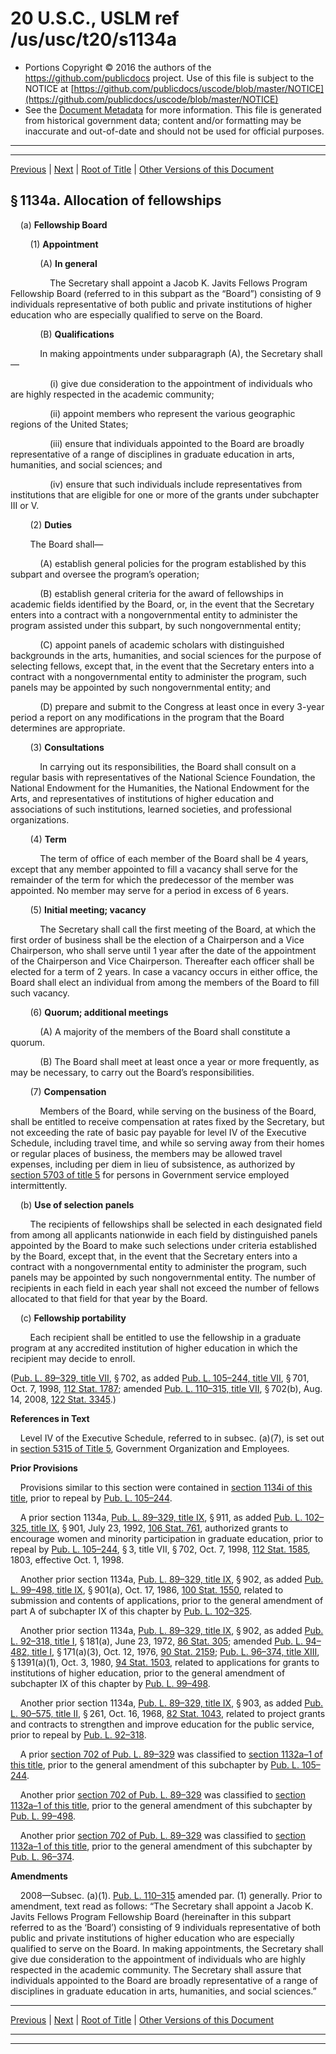 ---
---

# 20 U.S.C., USLM ref /us/usc/t20/s1134a

* Portions Copyright © 2016 the authors of the https://github.com/publicdocs project.
  Use of this file is subject to the NOTICE at [https://github.com/publicdocs/uscode/blob/master/NOTICE](https://github.com/publicdocs/uscode/blob/master/NOTICE)
* See the [Document Metadata](././../../../../../../..//README.md) for more information.
  This file is generated from historical government data; content and/or formatting may be inaccurate and out-of-date and should not be used for official purposes.

----------
----------

[Previous](./../../../../../../..//us/usc/t20/ch28/schVII/ptA/spt1/m__us_usc_t20_s1134.md) | [Next](./../../../../../../..//us/usc/t20/ch28/schVII/ptA/spt1/m__us_usc_t20_s1134b.md) | [Root of Title](./../../../../../../../) | [Other Versions of this Document](https://publicdocs.github.io/go/links?ns=uslm&ref=%2Fus%2Fusc%2Ft20%2Fs1134a)

## § 1134a. Allocation of fellowships

    (a) __Fellowship Board__ 

        (1) __Appointment__ 

            (A) __In general__ 

                The Secretary shall appoint a Jacob K. Javits Fellows Program Fellowship Board (referred to in this subpart as the “Board”) consisting of 9 individuals representative of both public and private institutions of higher education who are especially qualified to serve on the Board.

            (B) __Qualifications__ 

            In making appointments under subparagraph (A), the Secretary shall—

                (i) give due consideration to the appointment of individuals who are highly respected in the academic community;

                (ii) appoint members who represent the various geographic regions of the United States;

                (iii) ensure that individuals appointed to the Board are broadly representative of a range of disciplines in graduate education in arts, humanities, and social sciences; and

                (iv) ensure that such individuals include representatives from institutions that are eligible for one or more of the grants under subchapter III or V.

        (2) __Duties__ 

        The Board shall—

            (A) establish general policies for the program established by this subpart and oversee the program’s operation;

            (B) establish general criteria for the award of fellowships in academic fields identified by the Board, or, in the event that the Secretary enters into a contract with a nongovernmental entity to administer the program assisted under this subpart, by such nongovernmental entity;

            (C) appoint panels of academic scholars with distinguished backgrounds in the arts, humanities, and social sciences for the purpose of selecting fellows, except that, in the event that the Secretary enters into a contract with a nongovernmental entity to administer the program, such panels may be appointed by such nongovernmental entity; and

            (D) prepare and submit to the Congress at least once in every 3-year period a report on any modifications in the program that the Board determines are appropriate.

        (3) __Consultations__ 

            In carrying out its responsibilities, the Board shall consult on a regular basis with representatives of the National Science Foundation, the National Endowment for the Humanities, the National Endowment for the Arts, and representatives of institutions of higher education and associations of such institutions, learned societies, and professional organizations.

        (4) __Term__ 

            The term of office of each member of the Board shall be 4 years, except that any member appointed to fill a vacancy shall serve for the remainder of the term for which the predecessor of the member was appointed. No member may serve for a period in excess of 6 years.

        (5) __Initial meeting; vacancy__ 

            The Secretary shall call the first meeting of the Board, at which the first order of business shall be the election of a Chairperson and a Vice Chairperson, who shall serve until 1 year after the date of the appointment of the Chairperson and Vice Chairperson. Thereafter each officer shall be elected for a term of 2 years. In case a vacancy occurs in either office, the Board shall elect an individual from among the members of the Board to fill such vacancy.

        (6) __Quorum; additional meetings__ 

            (A) A majority of the members of the Board shall constitute a quorum.

            (B) The Board shall meet at least once a year or more frequently, as may be necessary, to carry out the Board’s responsibilities.

        (7) __Compensation__ 

            Members of the Board, while serving on the business of the Board, shall be entitled to receive compensation at rates fixed by the Secretary, but not exceeding the rate of basic pay payable for level IV of the Executive Schedule, including travel time, and while so serving away from their homes or regular places of business, the members may be allowed travel expenses, including per diem in lieu of subsistence, as authorized by [section 5703 of title 5][/us/usc/t5/s5703] for persons in Government service employed intermittently.

    (b) __Use of selection panels__ 

        The recipients of fellowships shall be selected in each designated field from among all applicants nationwide in each field by distinguished panels appointed by the Board to make such selections under criteria established by the Board, except that, in the event that the Secretary enters into a contract with a nongovernmental entity to administer the program, such panels may be appointed by such nongovernmental entity. The number of recipients in each field in each year shall not exceed the number of fellows allocated to that field for that year by the Board.

    (c) __Fellowship portability__ 

        Each recipient shall be entitled to use the fellowship in a graduate program at any accredited institution of higher education in which the recipient may decide to enroll.

([Pub. L. 89–329, title VII][/us/pl/89/329/tVII], § 702, as added [Pub. L. 105–244, title VII][/us/pl/105/244/tVII], § 701, Oct. 7, 1998, [112 Stat. 1787][/us/stat/112/1787]; amended [Pub. L. 110–315, title VII][/us/pl/110/315/tVII], § 702(b), Aug. 14, 2008, [122 Stat. 3345][/us/stat/122/3345].)

 __References in Text__ 

    Level IV of the Executive Schedule, referred to in subsec. (a)(7), is set out in [section 5315 of Title 5][/us/usc/t5/s5315], Government Organization and Employees.

 __Prior Provisions__ 

    Provisions similar to this section were contained in [section 1134i of this title][/us/usc/t20/s1134i], prior to repeal by [Pub. L. 105–244][/us/pl/105/244].

    A prior section 1134a, [Pub. L. 89–329, title IX][/us/pl/89/329/tIX], § 911, as added [Pub. L. 102–325, title IX][/us/pl/102/325/tIX], § 901, July 23, 1992, [106 Stat. 761][/us/stat/106/761], authorized grants to encourage women and minority participation in graduate education, prior to repeal by [Pub. L. 105–244][/us/pl/105/244], § 3, title VII, § 702, Oct. 7, 1998, [112 Stat. 1585][/us/stat/112/1585], 1803, effective Oct. 1, 1998.

    Another prior section 1134a, [Pub. L. 89–329, title IX][/us/pl/89/329/tIX], § 902, as added [Pub. L. 99–498, title IX][/us/pl/99/498/tIX], § 901(a), Oct. 17, 1986, [100 Stat. 1550][/us/stat/100/1550], related to submission and contents of applications, prior to the general amendment of part A of subchapter IX of this chapter by [Pub. L. 102–325][/us/pl/102/325].

    Another prior section 1134a, [Pub. L. 89–329, title IX][/us/pl/89/329/tIX], § 902, as added [Pub. L. 92–318, title I][/us/pl/92/318/tI], § 181(a), June 23, 1972, [86 Stat. 305][/us/stat/86/305]; amended [Pub. L. 94–482, title I][/us/pl/94/482/tI], § 171(a)(3), Oct. 12, 1976, [90 Stat. 2159][/us/stat/90/2159]; [Pub. L. 96–374, title XIII][/us/pl/96/374/tXIII], § 1391(a)(1), Oct. 3, 1980, [94 Stat. 1503][/us/stat/94/1503], related to applications for grants to institutions of higher education, prior to the general amendment of subchapter IX of this chapter by [Pub. L. 99–498][/us/pl/99/498].

    Another prior section 1134a, [Pub. L. 89–329, title IX][/us/pl/89/329/tIX], § 903, as added [Pub. L. 90–575, title II][/us/pl/90/575/tII], § 261, Oct. 16, 1968, [82 Stat. 1043][/us/stat/82/1043], related to project grants and contracts to strengthen and improve education for the public service, prior to repeal by [Pub. L. 92–318][/us/pl/92/318].

    A prior [section 702 of Pub. L. 89–329][/us/pl/89/329/s702] was classified to [section 1132a–1 of this title][/us/usc/t20/s1132a–1], prior to the general amendment of this subchapter by [Pub. L. 105–244][/us/pl/105/244].

    Another prior [section 702 of Pub. L. 89–329][/us/pl/89/329/s702] was classified to [section 1132a–1 of this title][/us/usc/t20/s1132a–1], prior to the general amendment of this subchapter by [Pub. L. 99–498][/us/pl/99/498].

    Another prior [section 702 of Pub. L. 89–329][/us/pl/89/329/s702] was classified to [section 1132a–1 of this title][/us/usc/t20/s1132a–1], prior to the general amendment of this subchapter by [Pub. L. 96–374][/us/pl/96/374].

 __Amendments__ 

    2008—Subsec. (a)(1). [Pub. L. 110–315][/us/pl/110/315] amended par. (1) generally. Prior to amendment, text read as follows: “The Secretary shall appoint a Jacob K. Javits Fellows Program Fellowship Board (hereinafter in this subpart referred to as the ‘Board’) consisting of 9 individuals representative of both public and private institutions of higher education who are especially qualified to serve on the Board. In making appointments, the Secretary shall give due consideration to the appointment of individuals who are highly respected in the academic community. The Secretary shall assure that individuals appointed to the Board are broadly representative of a range of disciplines in graduate education in arts, humanities, and social sciences.”

----------

[Previous](./../../../../../../..//us/usc/t20/ch28/schVII/ptA/spt1/m__us_usc_t20_s1134.md) | [Next](./../../../../../../..//us/usc/t20/ch28/schVII/ptA/spt1/m__us_usc_t20_s1134b.md) | [Root of Title](./../../../../../../../) | [Other Versions of this Document](https://publicdocs.github.io/go/links?ns=uslm&ref=%2Fus%2Fusc%2Ft20%2Fs1134a)

----------
----------

[/us/usc/t5/s5703]: https://publicdocs.github.io/go/links?ns=uslm&ref=%2Fus%2Fusc%2Ft5%2Fs5703
[/us/pl/89/329/tVII]: https://publicdocs.github.io/go/links?ns=uslm&ref=%2Fus%2Fpl%2F89%2F329%2FtVII
[/us/pl/105/244/tVII]: https://publicdocs.github.io/go/links?ns=uslm&ref=%2Fus%2Fpl%2F105%2F244%2FtVII
[/us/stat/112/1787]: https://publicdocs.github.io/go/links?ns=uslm&ref=%2Fus%2Fstat%2F112%2F1787
[/us/pl/110/315/tVII]: https://publicdocs.github.io/go/links?ns=uslm&ref=%2Fus%2Fpl%2F110%2F315%2FtVII
[/us/stat/122/3345]: https://publicdocs.github.io/go/links?ns=uslm&ref=%2Fus%2Fstat%2F122%2F3345
[/us/usc/t5/s5315]: https://publicdocs.github.io/go/links?ns=uslm&ref=%2Fus%2Fusc%2Ft5%2Fs5315
[/us/usc/t20/s1134i]: https://publicdocs.github.io/go/links?ns=uslm&ref=%2Fus%2Fusc%2Ft20%2Fs1134i
[/us/pl/105/244]: https://publicdocs.github.io/go/links?ns=uslm&ref=%2Fus%2Fpl%2F105%2F244
[/us/pl/89/329/tIX]: https://publicdocs.github.io/go/links?ns=uslm&ref=%2Fus%2Fpl%2F89%2F329%2FtIX
[/us/pl/102/325/tIX]: https://publicdocs.github.io/go/links?ns=uslm&ref=%2Fus%2Fpl%2F102%2F325%2FtIX
[/us/stat/106/761]: https://publicdocs.github.io/go/links?ns=uslm&ref=%2Fus%2Fstat%2F106%2F761
[/us/pl/105/244]: https://publicdocs.github.io/go/links?ns=uslm&ref=%2Fus%2Fpl%2F105%2F244
[/us/stat/112/1585]: https://publicdocs.github.io/go/links?ns=uslm&ref=%2Fus%2Fstat%2F112%2F1585
[/us/pl/89/329/tIX]: https://publicdocs.github.io/go/links?ns=uslm&ref=%2Fus%2Fpl%2F89%2F329%2FtIX
[/us/pl/99/498/tIX]: https://publicdocs.github.io/go/links?ns=uslm&ref=%2Fus%2Fpl%2F99%2F498%2FtIX
[/us/stat/100/1550]: https://publicdocs.github.io/go/links?ns=uslm&ref=%2Fus%2Fstat%2F100%2F1550
[/us/pl/102/325]: https://publicdocs.github.io/go/links?ns=uslm&ref=%2Fus%2Fpl%2F102%2F325
[/us/pl/89/329/tIX]: https://publicdocs.github.io/go/links?ns=uslm&ref=%2Fus%2Fpl%2F89%2F329%2FtIX
[/us/pl/92/318/tI]: https://publicdocs.github.io/go/links?ns=uslm&ref=%2Fus%2Fpl%2F92%2F318%2FtI
[/us/stat/86/305]: https://publicdocs.github.io/go/links?ns=uslm&ref=%2Fus%2Fstat%2F86%2F305
[/us/pl/94/482/tI]: https://publicdocs.github.io/go/links?ns=uslm&ref=%2Fus%2Fpl%2F94%2F482%2FtI
[/us/stat/90/2159]: https://publicdocs.github.io/go/links?ns=uslm&ref=%2Fus%2Fstat%2F90%2F2159
[/us/pl/96/374/tXIII]: https://publicdocs.github.io/go/links?ns=uslm&ref=%2Fus%2Fpl%2F96%2F374%2FtXIII
[/us/stat/94/1503]: https://publicdocs.github.io/go/links?ns=uslm&ref=%2Fus%2Fstat%2F94%2F1503
[/us/pl/99/498]: https://publicdocs.github.io/go/links?ns=uslm&ref=%2Fus%2Fpl%2F99%2F498
[/us/pl/89/329/tIX]: https://publicdocs.github.io/go/links?ns=uslm&ref=%2Fus%2Fpl%2F89%2F329%2FtIX
[/us/pl/90/575/tII]: https://publicdocs.github.io/go/links?ns=uslm&ref=%2Fus%2Fpl%2F90%2F575%2FtII
[/us/stat/82/1043]: https://publicdocs.github.io/go/links?ns=uslm&ref=%2Fus%2Fstat%2F82%2F1043
[/us/pl/92/318]: https://publicdocs.github.io/go/links?ns=uslm&ref=%2Fus%2Fpl%2F92%2F318
[/us/pl/89/329/s702]: https://publicdocs.github.io/go/links?ns=uslm&ref=%2Fus%2Fpl%2F89%2F329%2Fs702
[/us/usc/t20/s1132a–1]: https://publicdocs.github.io/go/links?ns=uslm&ref=%2Fus%2Fusc%2Ft20%2Fs1132a%E2%80%931
[/us/pl/105/244]: https://publicdocs.github.io/go/links?ns=uslm&ref=%2Fus%2Fpl%2F105%2F244
[/us/pl/89/329/s702]: https://publicdocs.github.io/go/links?ns=uslm&ref=%2Fus%2Fpl%2F89%2F329%2Fs702
[/us/usc/t20/s1132a–1]: https://publicdocs.github.io/go/links?ns=uslm&ref=%2Fus%2Fusc%2Ft20%2Fs1132a%E2%80%931
[/us/pl/99/498]: https://publicdocs.github.io/go/links?ns=uslm&ref=%2Fus%2Fpl%2F99%2F498
[/us/pl/89/329/s702]: https://publicdocs.github.io/go/links?ns=uslm&ref=%2Fus%2Fpl%2F89%2F329%2Fs702
[/us/usc/t20/s1132a–1]: https://publicdocs.github.io/go/links?ns=uslm&ref=%2Fus%2Fusc%2Ft20%2Fs1132a%E2%80%931
[/us/pl/96/374]: https://publicdocs.github.io/go/links?ns=uslm&ref=%2Fus%2Fpl%2F96%2F374
[/us/pl/110/315]: https://publicdocs.github.io/go/links?ns=uslm&ref=%2Fus%2Fpl%2F110%2F315


